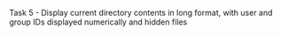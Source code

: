 Task 5 - Display current directory contents in long format, with user and group IDs displayed numerically and hidden files
